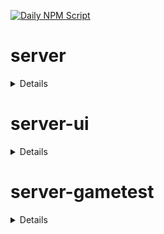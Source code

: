 [![Daily NPM Script](https://github.com/WavePlayz/minecraft-npms-auto/actions/workflows/fetch.yml/badge.svg)](https://github.com/WavePlayz/minecraft-npms-auto/actions/workflows/fetch.yml)
# server
<details>

stable
```
1.16.0
```

stable exp
```
1.17.0-beta.1.21.51-stable
```

preview
```
1.17.0-rc.1.21.60-preview.27
```

preview exp
```
1.18.0-beta.1.21.60-preview.27
```
</details>

# server-ui
<details>

stable
```
1.3.0
```

stable exp
```
1.4.0-beta.1.21.51-stable
```

preview
```
1.3.0-rc.1.21.40-preview.21
```

preview exp
```
1.4.0-beta.1.21.60-preview.27
```
</details>

# server-gametest
<details>

stable
```
0.1.0
```

stable exp
```
1.0.0-beta.1.21.51-stable
```

preview
```
0.1.0-rc.1.21.40-preview.20
```

preview exp
```
1.0.0-beta.1.21.60-preview.27
```
</details>

